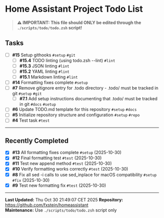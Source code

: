 # Home Assistant Project Todo List

> **⚠️ IMPORTANT: This file should ONLY be edited through the `./scripts/todo/todo.zsh` script!**

## Tasks
- [ ] **#15** Setup githooks `#setup` `#git`
  - [ ] **#15.4** TODO linting (using todo.zsh --lint) `#lint`
  - [ ] **#15.3** JSON linting `#lint`
  - [ ] **#15.2** YAML linting `#lint`
  - [ ] **#15.1** Markdown linting `#lint`
- [ ] **#14** Formatting fixes complete `#setup`
- [ ] **#7** Remove gitignore entry for .todo directory - .todo/ must be tracked in git `#setup` `#git`
  - [ ] **#7.1** Add setup instructions documenting that .todo/ must be tracked in git `#docs` `#setup`
- [ ] **#6** Update TODO.md template for this repository `#setup` `#docs`
- [ ] **#5** Initialize repository structure and configuration `#setup` `#repo`
- [ ] **#4** Test task `#test`
------------------

## Recently Completed
- [x] **#13** All formatting fixes complete `#setup` (2025-10-30)
- [x] **#12** Final formatting test `#test` (2025-10-30)
- [x] **#11** Test new append method `#test` (2025-10-30)
- [x] **#10** Verify formatting works correctly `#test` (2025-10-30)
- [x] **#8** Fix all sed -i calls to use sed_inplace for macOS compatibility `#setup` `#fix` (2025-10-30)
- [x] **#9** Test new formatting fix `#test` (2025-10-30)

---

**Last Updated:** Thu Oct 30 21:49:07 CET 2025
**Repository:** https://github.com/fxstein/homeassistant  
**Maintenance:** Use `./scripts/todo/todo.zsh` script only

